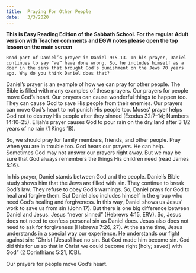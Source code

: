 ```yaml
---
title:  Praying For Other People
date:   3/3/2020
---
```


**This is Easy Reading Edition of the Sabbath School. For the regular Adult version with Teacher comments and EGW notes please open the top lesson on the main screen** 

`Read part of Daniel’s prayer in Daniel 9:5–13. In his prayer, Daniel continues to say “we” have done wrong. So, he includes himself as a doer in the sins that brought God’s punishment on the Jews 70 years ago. Why do you think Daniel does that?`

Daniel’s prayer is an example of how we can pray for other people. The Bible is filled with many examples of these prayers. Our prayers for people move God’s heart. Our prayers can cause wonderful things to happen too. They can cause God to save His people from their enemies. Our prayers can move God’s heart to not punish His people too. Moses’ prayer helps God not to destroy His people after they sinned (Exodus 32:7–14; Numbers 14:10–25). Elijah’s prayer causes God to pour rain on the dry land after 3 1/2 years of no rain (1 Kings 18).

So, we should pray for family members, friends, and other people. Pray when you are in trouble too. God hears our prayers. He can help. Sometimes God may not answer our prayers right away. But we may be sure that God always remembers the things His children need (read James 5:16).

In his prayer, Daniel stands between God and the people. Daniel’s Bible study shows him that the Jews are filled with sin. They continue to break God’s law. They refuse to obey God’s warnings. So, Daniel prays for God to heal and forgive them. But Daniel also includes himself in the group who need God’s healing and forgiveness. In this way, Daniel shows us Jesus’ work to save us from sin (John 17). But there is one big difference between Daniel and Jesus. Jesus “never sinned” (Hebrews 4:15, ERV). So, Jesus does not need to confess personal sin as Daniel does. Jesus also does not need to ask for forgiveness (Hebrews 7:26, 27). At the same time, Jesus understands in a special way our experience. He understands our fight against sin: “Christ [Jesus] had no sin. But God made him become sin. God did this for us so that in Christ we could become right [holy; saved] with God” (2 Corinthians 5:21, ICB).

Our prayers for people move God’s heart.
